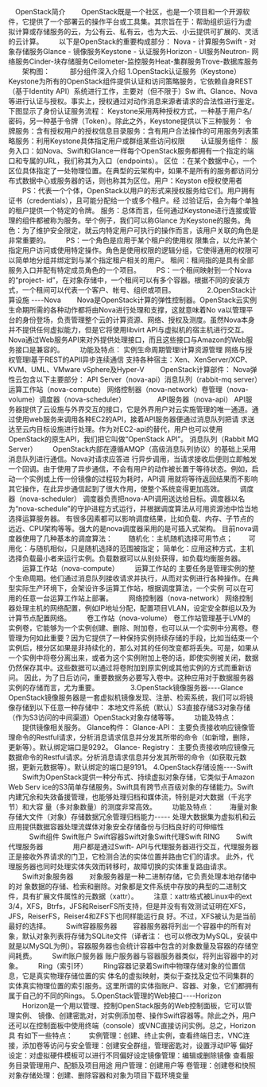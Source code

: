 　OpenStack简介 　　OpenStack既是一个社区，也是一个项目和一个开源软件，它提供了一个部署云的操作平台或工具集。其宗旨在于：帮助组织运行为虚
拟计算或存储服务的云，为公有云、私有云，也为大云、小云提供可扩展的、灵活的云计算。 　　以下是OpenStack的重要构成部分： Nova -
计算服务Swift - 对象存储服务Glance - 镜像服务Keystone - 认证服务Horizon - UI服务Neutron-
网络服务Cinder-块存储服务Ceilometer-监控服务Heat-集群服务Trove-数据库服务 　　架构图：   　　部分组件深入介绍
1.OpenStack认证服务（Keystone）
Keystone为所有的OpenStack组件提供认证和访问策略服务，它依赖自身REST（基于Identity API）系统进行工作，主要对（但不限于）Sw
ift、Glance、Nova等进行认证与授权。事实上，授权通过对动作消息来源者请求的合法性进行鉴定。下图显示了身份认证服务流程：
Keystone采用两种授权方式，一种基于用户名/密码，另一种基于令牌（Token）。除此之外，Keystone提供以下三种服务：
令牌服务：含有授权用户的授权信息目录服务：含有用户合法操作的可用服务列表策略服务：利用Keystone具体指定用户或群组某些访问权限 　　认证服务组件：
服务入口：如Nova、Swift和Glance一样每个OpenStack服务都拥有一个指定的端口和专属的URL，我们称其为入口（endpoints）。 区位
：在某个数据中心，一个区位具体指定了一处物理位置。在典型的云架构中，如果不是所有的服务都访问分布式数据中心或服务器的话，则也称其为区位。用户：Keyston
e授权使用者 　　PS：代表一个个体，OpenStack以用户的形式来授权服务给它们。用户拥有证书（credentials），且可能分配给一个或多个租户。经
过验证后，会为每个单独的租户提供一个特定的令牌。 服务：总体而言，任何通过Keystone进行连接或管理的组件都被称为服务。举个例子，我们可以称Glance
为Keystone的服务。角色：为了维护安全限定，就云内特定用户可执行的操作而言，该用户关联的角色是非常重要的。 　　PS：一个角色是应用于某个租户的使用权
限集合，以允许某个指定用户访问或使用特定操作。角色是使用权限的逻辑分组，它使得通用的权限可以简单地分组并绑定到与某个指定租户相关的用户。
租间：租间指的是具有全部服务入口并配有特定成员角色的一个项目。 　　PS：一个租间映射到一个Nova的“project-
id”，在对象存储中，一个租间可以有多个容器。根据不同的安装方式，一个租间可以代表一个客户、帐号、组织或项目。 　　 　　2.OpenStack计算设施
----Nova 　　Nova是OpenStack计算的弹性控制器。OpenStack云实例生命期所需的各种动作都将由Nova进行处理和支撑，这就意味着No
va以管理平台的身份登场，负责管理整个云的计算资源、网络、授权及测度。虽然Nova本身并不提供任何虚拟能力，但是它将使用libvirt
API与虚拟机的宿主机进行交互。Nova通过Web服务API来对外提供处理接口，而且这些接口与Amazon的Web服务接口是兼容的。 　　功能及特点：
实例生命周期管理l计算资源管理 网络与授权管理l基于REST的APIl异步连续通信
支持各种宿主：Xen、XenServer/XCP、KVM、UML、VMware vSphere及Hyper-V 　　OpenStack计算部件：
Nova弹性云包含以下主要部分： API Server（nova-api）消息队列（rabbit-mq server）运算工作站（nova-compute）
网络控制器（nova-network）卷管理（nova-volume）调度器（nova-scheduler） 　　 　　API服务器（nova-api）
API服务器提供了云设施与外界交互的接口，它是外界用户对云实施管理的唯一通道。通过使用web服务来调用各种EC2的API，接着API服务器便通过消息队列把请
求送达至云内目标设施进行处理。作为对EC2-api的替代，用户也可以使用OpenStack的原生API，我们把它叫做“OpenStack API”。
消息队列（Rabbit MQ Server） 　　OpenStack内部在遵循AMQP（高级消息队列协议）的基础上采用消息队列进行通信。Nova对请求应答进
行异步调用，当请求接收后便则立即触发一个回调。由于使用了异步通信，不会有用户的动作被长置于等待状态。例如，启动一个实例或上传一份镜像的过程较为耗时，API调
用就将等待返回结果而不影响其它操作，在此异步通信起到了很大作用，使整个系统变得更加高效。 　　调度器（nova-scheduler）
调度器负责把nova-API调用送达给目标。调度器以名为“nova-schedule”的守护进程方式运行，并根据调度算法从可用资源池中恰当地选择运算服务器。
有很多因素都可以影响调度结果，比如负载、内存、子节点的远近、CPU架构等等。强大的是nova调度器采用的是可插入式架构。
目前nova调度器使用了几种基本的调度算法： 　　随机化：主机随机选择可用节点； 　　可用化：与随机相似，只是随机选择的范围被指定；
简单化：应用这种方式，主机选择负载最小者来运行实例。负载数据可以从别处获得，如负载均衡服务器。 　　运算工作站（nova-compute） 　　运算工作站的
主要任务是管理实例的整个生命周期。他们通过消息队列接收请求并执行，从而对实例进行各种操作。在典型实际生产环境下，会架设许多运算工作站，根据调度算法，一个实例
可以在可用的任意一台运算工作站上部署。 　　网络控制器（nova-network）
网络控制器处理主机的网络配置，例如IP地址分配，配置项目VLAN，设定安全群组以及为计算节点配置网络。 　　卷工作站（nova-volume）
卷工作站管理基于LVM的
实例卷，它能够为一个实例创建、删除、附加卷，也可以从一个实例中分离卷。卷管理为何如此重要？因为它提供了一种保持实例持续存储的手段，比如当结束一个
实例后，根分区如果是非持续化的，那么对其的任何改变都将丢失。可是，如果从一个实例中将卷分离出来，或者为这个实例附加上卷的话，即使实例被关闭，数据
仍然保存其中。这些数据可以通过将卷附加到原实例或其他实例的方式而重新访问。
因此，为了日后访问，重要数据务必要写入卷中。这种应用对于数据服务器实例的存储而言，尤为重要。 　　 　　3.OpenStack镜像服务器----Glance
OpenStack镜像服务器是一套虚拟机镜像发现、注册、检索系统，我们可以将镜像存储到以下任意一种存储中：
本地文件系统（默认）S3直接存储S3对象存储（作为S3访问的中间渠道）OpenStack对象存储等等。 　　功能及特点： 　　提供镜像相关服务。
Glance构件： Glance-API：
主要负责接收响应镜像管理命令的Restful请求，分析消息请求信息并分发其所带的命令（如新增，删除，更新等）。默认绑定端口是9292。 Glance-
Registry：
主要负责接收响应镜像元数据命令的Restful请求。分析消息请求信息并分发其所带的命令（如获取元数据，更新元数据等）。默认绑定的端口是9191。
4.OpenStack存储设施----Swift 　　Swift为OpenStack提供一种分布式、持续虚拟对象存储，它类似于Amazon Web Serv
ice的S3简单存储服务。Swift具有跨节点百级对象的存储能力。Swift内建冗余和失效备援管理，也能够处理归档和媒体流，特别是对大数据（千兆字节）和大容
量（多对象数量）的测度非常高效。 　　功能及特点：　　 海量对象存储大文件（对象）存储数据冗余管理归档能力-----
处理大数据集为虚拟机和云应用提供数据容器处理流媒体对象安全存储备份与归档良好的可伸缩性 　　　Swift组件 Swift账户
Swift容器Swift对象Swift代理Swift RING 　　Swift代理服务器　　 　　用户都是通过Swift-
API与代理服务器进行交互，代理服务器正是接收外界请求的门卫，它检测合法的实体位置并路由它们的请求。
此外，代理服务器也同时处理实体失效而转移时，故障切换的实体重复路由请求。 　　Swift对象服务器 　　对象服务器是一种二进制存储，它负责处理本地存储中的对
象数据的存储、检索和删除。对象都是文件系统中存放的典型的二进制文件，具有扩展文件属性的元数据（xattr）。 　　注意：xattr格式被Linux中的ext
3/4，XFS，Btrfs，JFS和ReiserFS所支持，但是并没有有效测试证明在XFS，JFS，ReiserFS，Reiser4和ZFS下也同样能运行良
好。不过，XFS被认为是当前最好的选择。 　　Swift容器服务器 　　容器服务器将列出一个容器中的所有对象，默认对象列表将存储为SQLite文件（译者注：
也可以修改为MySQL，安装中就是以MySQL为例）。容器服务器也会统计容器中包含的对象数量及容器的存储空间耗费。 　　Swift账户服务器
账户服务器与容器服务器类似，将列出容器中的对象。 　　Ring（索引环） 　　Ring容器记录着Swift中物理存储对象的位置信息，它是真实物理存储位置的实
体名的虚拟映射，类似于查找及定位不同集群的实体真实物理位置的索引服务。这里所谓的实体指账户、容器、对象，它们都拥有属于自己的不同的Rings。
5.OpenStack管理的Web接口----Horizon 　　Horizon是一个用以管理、控制OpenStack服务的Web控制面板，它可以管理实例、
镜像、创建密匙对，对实例添加卷、操作Swift容器等。除此之外，用户还可以在控制面板中使用终端（console）或VNC直接访问实例。总之，Horizon具
有如下一些特点：　　 实例管理：创建、终止实例，查看终端日志，VNC连接，添加卷等访问与安全管理：创建安全群组，管理密匙对，设置浮动IP等
偏好设定：对虚拟硬件模板可以进行不同偏好设定镜像管理：编辑或删除镜像 查看服务目录管理用户、配额及项目用途 用户管理：创建用户等
卷管理：创建卷和快照对象存储处理：创建、删除容器和对象为项目下载环境变量

